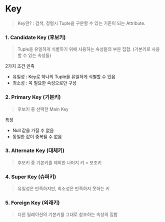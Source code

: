 # Key

> Key란? : 검색, 정렬시 Tuple을 구분할 수 있는 기준이 되는 Attribute.
> 

### 1. Candidate Key (후보키)

> Tuple을 유일하게 식별하기 위해 사용하는 속성들의 부분 집합. (기본키로 사용할 수 있는 속성들)
> 

2가지 조건 만족

- 유일성 : Key로 하나의 Tuple을 유일하게 식별할 수 있음
- 최소성 : 꼭 필요한 속성으로만 구성

### 2. Primary Key (기본키)

> 후보키 중 선택한 Main Key
> 

특징

- Null 값을 가질 수 없음
- 동일한 값이 중복될 수 없음

### 3. Alternate Key (대체키)

> 후보키 중 기본키를 제외한 나머지 키 = 보조키
> 

### 4. Super Key (슈퍼키)

> 유일성은 만족하지만, 최소성은 만족하지 못하는 키
> 

### 5. Foreign Key (외래키)

> 다른 릴레이션의 기본키를 그대로 참조하는 속성의 집합
>